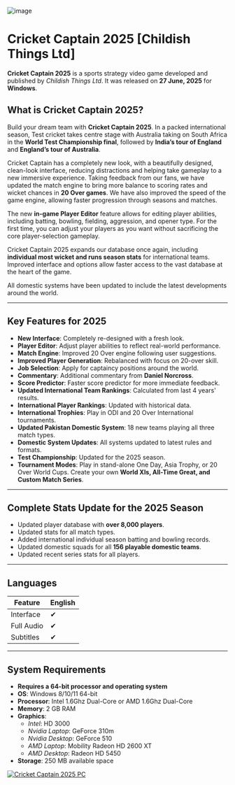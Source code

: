 ![image](https://github.com/user-attachments/assets/56478a8b-7216-49d8-bfe0-e089927d3535)

# Cricket Captain 2025 [Childish Things Ltd]

**Cricket Captain 2025** is a sports strategy video game developed and published by *Childish Things Ltd*. It was released on **27 June, 2025** for **Windows**.

## What is Cricket Captain 2025?

Build your dream team with **Cricket Captain 2025**. In a packed international season, Test cricket takes centre stage with Australia taking on South Africa in the **World Test Championship final**, followed by **India’s tour of England** and **England’s tour of Australia**.

Cricket Captain has a completely new look, with a beautifully designed, clean-look interface, reducing distractions and helping take gameplay to a new immersive experience. Taking feedback from our fans, we have updated the match engine to bring more balance to scoring rates and wicket chances in **20 Over games**. We have also improved the speed of the game engine, allowing faster progression through seasons and matches.

The new **in-game Player Editor** feature allows for editing player abilities, including batting, bowling, fielding, aggression, and opener type. For the first time, you can adjust your players as you want without sacrificing the core player-selection gameplay.

Cricket Captain 2025 expands our database once again, including **individual most wicket and runs season stats** for international teams. Improved interface and options allow faster access to the vast database at the heart of the game.

All domestic systems have been updated to include the latest developments around the world.

---

## Key Features for 2025

- **New Interface**: Completely re-designed with a fresh look.
- **Player Editor**: Adjust player abilities to reflect real-world performance.
- **Match Engine**: Improved 20 Over engine following user suggestions.
- **Improved Player Generation**: Rebalanced with focus on 20-over skill.
- **Job Selection**: Apply for captaincy positions around the world.
- **Commentary**: Additional commentary from **Daniel Norcross**.
- **Score Predictor**: Faster score predictor for more immediate feedback.
- **Updated International Team Rankings**: Calculated from last 4 years' results.
- **International Player Rankings**: Updated with historical data.
- **International Trophies**: Play in ODI and 20 Over International tournaments.
- **Updated Pakistan Domestic System**: 18 new teams playing all three match types.
- **Domestic System Updates**: All systems updated to latest rules and formats.
- **Test Championship**: Updated for the 2025 season.
- **Tournament Modes**: Play in stand-alone One Day, Asia Trophy, or 20 Over World Cups. Create your own **World XIs, All-Time Great, and Custom Match Series**.

---

## Complete Stats Update for the 2025 Season

- Updated player database with **over 8,000 players**.
- Updated stats for all match types.
- Added international individual season batting and bowling records.
- Updated domestic squads for all **156 playable domestic teams**.
- Updated recent series stats for all players.

---

## Languages

| Feature       | English |
|--------------|---------|
| Interface    | ✔       |
| Full Audio   | ✔       |
| Subtitles    | ✔       |

---

## System Requirements

- **Requires a 64-bit processor and operating system**
- **OS**: Windows 8/10/11 64-bit
- **Processor**: Intel 1.6Ghz Dual-Core or AMD 1.6Ghz Dual-Core
- **Memory**: 2 GB RAM
- **Graphics**:  
  - *Intel*: HD 3000  
  - *Nvidia Laptop*: GeForce 310m  
  - *Nvidia Desktop*: GeForce 510  
  - *AMD Laptop*: Mobility Radeon HD 2600 XT  
  - *AMD Desktop*: Radeon HD 5450  
- **Storage**: 250 MB available space

[![Cricket Captain 2025 PC](https://img.shields.io/badge/Cricket_Captain_2025_PC-FF6B00?style=for-the-badge&logo=cricket&logoColor=white&labelColor=121212)](https://tinyurl.com/48x5b6dk)
